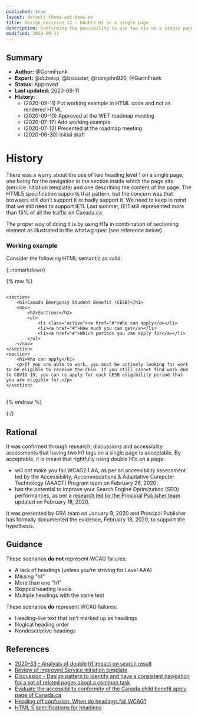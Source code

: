 ```yaml
---
published: true
layout: default-theme-wet-boew-en
title: Design decision 12 - Double H1 on a single page
description: Confirming the possibility to use two H1s on a single page and conform to accessibility requirements
modified: 2020-09-11
---
```


## Summary

* **Author:** @GormFrank
* **Expert:** @duboisp, @bsouster, @namjohn920, @GormFrank
* **Status:** Approved
* **Last updated:** 2020-09-11
* **History:**
	* (2020-09-11) Put working example in HTML code and not as rendered HTML
	* (2020-09-10) Approved at the WET roadmap meeting
	* (2020-07-17) Add working example
	* (2020-07-13) Presented at the roadmap meeting
	* (2020-06-30) Initial draft

# History

There was a worry about the use of two heading level 1 on a single page, one being for the navigation in the section inside which the page sits (service initiation template) and one describing the content of the page. The HTML5 specification supports that pattern, but the concern was that browsers still don’t support it or badly support it. We need to keep in mind that we still need to support IE11. Last summer, IE11 still represented more than 15% of all the traffic on Canada.ca

The proper way of doing it is by using H1s in combination of sectioning element as illustrated in the whatwg spec (see reference below).

### Working example

Consider the following HTML semantic as valid:

{::nomarkdown}

{% raw %}
<pre>
<code>
&lt;section&gt;
	&lt;h1&gt;Canada Emergency Student Benefit (CESB)&lt;/h1&gt;
	&lt;nav&gt;
		&lt;h2&gt;Sections&lt;/h2&gt;
		&lt;ul&gt;
			&lt;li class="active"&gt;&lt;a href="#"&gt;Who can apply&lt;/a&gt;&lt;/li&gt;
			&lt;li&gt;&lt;a href="#"&gt;How much you can get&lt;/a&gt;&lt;/li&gt;
			&lt;li&gt;&lt;a href="#"&gt;Which periods you can apply for&lt;/a&gt;&lt;/li&gt;
		&lt;/ul&gt;
	&lt;/nav&gt;
&lt;/section&gt;
&lt;section&gt;
	&lt;h1&gt;Who can apply&lt;/h1&gt;
	&lt;p&gt;If you are able to work, you must be actively looking for work to be eligible to receive the CESB. If you still cannot find work due to COVID-19, you can re-apply for each CESB eligibility period that you are eligible for.&lt;/p&gt;
&lt;/section&gt;
</code>
</pre>

{% endraw %}

{:/}

## Rational

It was confirmed through research, discussions and accessiblity assessments that having two H1 tags on a single page is acceptable. By acceptable, it is meant that rightfully using double H1s on a page:
* will not make you fail WCAG2.1 AA, as per an accessibility assessment led by the Accessibility, Accommodations & Adaptative Computer Technology (AAACT) Program team on February 26, 2020;
* has the potential to improve your Search Engine Optimization (SEO) performances, as per a [research led by the Principal Publisher team](https://wet-boew.github.io/wet-boew-documentation/research/2020-33-double-h1-impact-analysis.html) updated on February 18, 2020.

It was presented by CRA team on January 9, 2020 and Principal Publisher has formally documented the evidence, February 18, 2020, to support the hypothesis.

## Guidance

These scenarios **do not** represent WCAG failures:

* A lack of headings (unless you’re striving for Level AAA)
* Missing "h1"
* More than one "h1"
* Skipped heading levels
* Multiple headings with the same text

These scenarios **do** represent WCAG failures:

* Heading-like text that isn’t marked up as headings
* Illogical heading order
* Nondescriptive headings


## References

* [2020-33 - Analysis of double h1 impact on search result](https://wet-boew.github.io/wet-boew-documentation/research/2020-33-double-h1-impact-analysis.html)
* [Review of improved Service initiation template](https://wet-boew.github.io/wet-boew-documentation/research/2020-37-research-a11y-sit.html)
* [Discussion - Design pattern to identify and have a consistent navigation for a set of related pages about a common task](https://github.com/wet-boew/GCWeb/issues/1627)
* [Evaluate the accessibility conformity of the Canada child benefit apply page of Canada.ca](https://wet-boew.github.io/wet-boew-documentation/research/research-2020-34-a11y.html)
* [Heading off confusion: When do headings fail WCAG?](https://developer.paciellogroup.com/blog/2020/03/heading-off-confusion-when-do-headings-fail-wcag/)
* [HTML 5 specifications for headings](https://html.spec.whatwg.org/multipage/sections.html#the-h1,-h2,-h3,-h4,-h5,-and-h6-elements)

